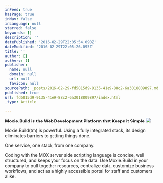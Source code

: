 ```yaml
---
inFeed: true
hasPage: true
inNav: false
inLanguage: null
starred: false
keywords: []
description: ''
datePublished: '2016-02-29T22:05:54.090Z'
dateModified: '2016-02-29T22:05:26.095Z'
title: ''
author: []
authors: []
publisher:
  name: null
  domain: null
  url: null
  favicon: null
sourcePath: _posts/2016-02-29-fd5815d9-9135-41e9-88c2-6a3018809897.md
published: true
url: fd5815d9-9135-41e9-88c2-6a3018809897/index.html
_type: Article

---
```

**Moxie.Build is the Web Development Platform that Keeps it Simple**
![](https://the-grid-user-content.s3-us-west-2.amazonaws.com/345d6347-cbe0-449f-bafe-5a78783062c4.jpg)

Moxie.Build(tm) is powerful. Using a fully integrated stack, its design eliminates barriers to getting things done.

One service, one stack, from one company.

Coding with the MOX server
side scripting language is concise, well structured, and keeps your 
focus on the data. Use Moxie.Build in your company to pull together 
resources, centralize data, customize business workflows, and act as a 
highly accessible portal for staff and customers alike.